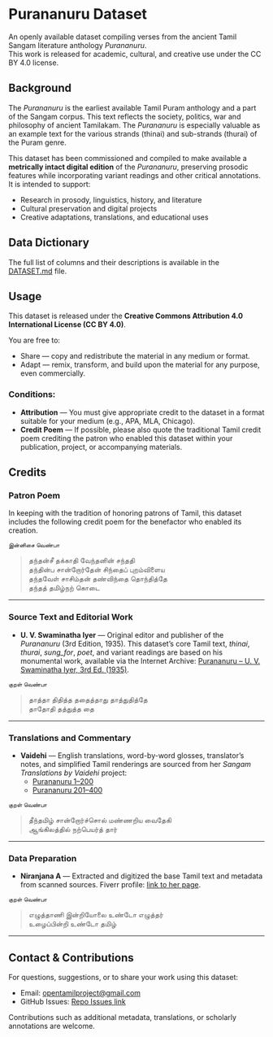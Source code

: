 # Purananuru Dataset

An openly available dataset compiling verses from the ancient Tamil Sangam literature anthology *Purananuru*.  
This work is released for academic, cultural, and creative use under the CC BY 4.0 license.

## Background

The *Purananuru* is the earliest available Tamil Puram anthology and a part of the Sangam corpus. This text reflects the society, politics, war and philosophy of ancient Tamilakam. The *Purananuru* is especially valuable as an example text for the various strands (thinai) and sub-strands (thurai) of the Puram genre. 

This dataset has been commissioned and compiled to make available a **metrically intact digital edition** of the *Purananuru*, preserving prosodic features while incorporating variant readings and other critical annotations. It is intended to support:
- Research in prosody, linguistics, history, and literature
- Cultural preservation and digital projects
- Creative adaptations, translations, and educational uses

## Data Dictionary
The full list of columns and their descriptions is available in the [DATASET.md](DATASET.md) file.

## Usage

This dataset is released under the **Creative Commons Attribution 4.0 International License (CC BY 4.0)**.

You are free to:
- Share — copy and redistribute the material in any medium or format.
- Adapt — remix, transform, and build upon the material for any purpose, even commercially.

### Conditions:
- **Attribution** — You must give appropriate credit to the dataset in a format suitable for your medium (e.g., APA, MLA, Chicago).
- **Credit Poem** — If possible, please also quote the traditional Tamil credit poem crediting the patron who enabled this dataset within your publication, project, or accompanying materials.

## Credits

### Patron Poem
In keeping with the tradition of honoring patrons of Tamil, this dataset includes the following credit poem for the benefactor who enabled its creation.

<sub>இன்னிசை வெண்பா</sub>  
> தந்தன்சீ தக்காதி வேந்தனின் சந்ததி  
> தந்தின்ப சான்றோர்தேன் சிந்தைப் புறம்விளைய  
> தந்தவேள் சாசிம்தன் தண்விந்தை தொந்தித்தே  
> தந்தத் தமிழ்நற் கொடை  

---

### Source Text and Editorial Work
- **U. V. Swaminatha Iyer** — Original editor and publisher of the *Purananuru* (3rd Edition, 1935). This dataset’s core Tamil text, *thinai*, *thurai*, *sung_for*, *poet*, and variant readings are based on his monumental work, available via the Internet Archive: [Purananuru – U. V. Swaminatha Iyer, 3rd Ed. (1935)](https://archive.org/details/Tamil-Purananuru-U-Ve-Sa-3rd-Edition-1935/mode/2up?view=theater).

<sub>குறள் வெண்பா</sub>  
> தாத்தா திதித்த ததைத்தாது தாத்துதித்தே  
> தாதோதி தத்துத்த தை
---

### Translations and Commentary
- **Vaidehi** — English translations, word-by-word glosses, translator’s notes, and simplified Tamil renderings are sourced from her *Sangam Translations by Vaidehi* project:  
  - [Purananuru 1–200](https://sangamtranslationsbyvaidehi.com/ettuthokai-purananuru-1-200/)  
  - [Purananuru 201–400](https://sangamtranslationsbyvaidehi.com/ettuthokai-purananuru-201-400/)

<sub>குறள் வெண்பா</sub>  
> தீந்தமிழ் சான்றோர்ச்சொல் மண்ணறிய வைதேகி  
> ஆங்கிலத்தில் நற்பெயர்த் தார்  

---

### Data Preparation
- **Niranjana A** — Extracted and digitized the base Tamil text and metadata from scanned sources. Fiverr profile: [link to her page](https://www.fiverr.com/niranjana_anand/provide-tamil-and-english-transcription-service-bc40?context_referrer=listings_page&source=your_recently_viewed_gigs&ref_ctx_id=e50e60961a4e4b68bcda382feb1c1b3b&context=recommendation&pckg_id=1&pos=1&context_alg=recently_viewed&imp_id=8c4917df-b133-4e38-a55b-f17646d08d2a).

<sub>குறள் வெண்பா</sub>  
> எழுத்தாணி இன்றியோலை உண்டோ எழுத்தர்  
> உழைப்பின்றி உண்டோ தமிழ்  

---

## Contact & Contributions

For questions, suggestions, or to share your work using this dataset:
- Email: opentamilproject@gmail.com
- GitHub Issues: [Repo Issues link](https://github.com/opentamilproject/Puranaanuru-Dataset/issues)

Contributions such as additional metadata, translations, or scholarly annotations are welcome.
